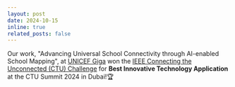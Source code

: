 ```yaml
---
layout: post
date: 2024-10-15
inline: true
related_posts: false
---
```


Our work, "Advancing Universal School Connectivity through AI-enabled School Mapping", at <a href="https://giga.global/">UNICEF Giga</a> won the <a href="https://ctu.ieee.org/challenge/2024-ctu-challenge-winners/">IEEE Connecting the Unconnected (CTU) Challenge</a> for <b>Best Innovative Technology Application</b> at the CTU Summit 2024 in Dubai!🏆
